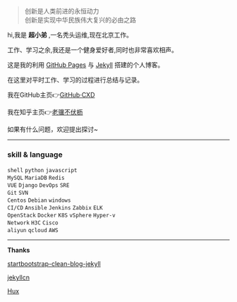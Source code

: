 
<blockquote><p>创新是人类前进的永恒动力<br>创新是实现中华民族伟大复兴的必由之路</p></blockquote>

hi,我是 **超小弟** ,一名秃头运维,现在北京工作。

工作、学习之余,我还是一个健身爱好者,同时也非常喜欢相声。

这是我的利用 [GitHub Pages](https://pages.github.com/) 与 [Jekyll](http://jekyll.com.cn/) 搭建的个人博客。

在这里对平时工作、学习的过程进行总结与记录。

我在GitHub主页👉[GitHub·CXD](https://github.com/chaoxiaodi)

我在知乎主页👉[老骥不伏枥](https://www.zhihu.com/people/chao-liu-99-16)
 
如果有什么问题，欢迎提出探讨~

---
### skill & language
 `shell` `python` `javascript`<br>
 `MySQL` `MariaDB` `Redis`<br>
 `VUE` `Django` `DevOps` `SRE`<br>
 `Git` `SVN`<br>
 `Centos` `Debian` `windows`<br>
 `CI/CD` `Ansible` `Jenkins` `Zabbix` `ELK`<br>
 `OpenStack` `Docker` `K8S` `vSphere` `Hyper-v`<br>
 `Network` `H3C` `Cisco`<br>
 `aliyun` `qcloud` `AWS`<br>

***

**Thanks**

[startbootstrap-clean-blog-jekyll](https://github.com/StartBootstrap/startbootstrap-clean-blog-jekyll)

[jekyllcn](http://jekyllcn.com/docs/usage/)

[Hux](https://huangxuan.me/)







